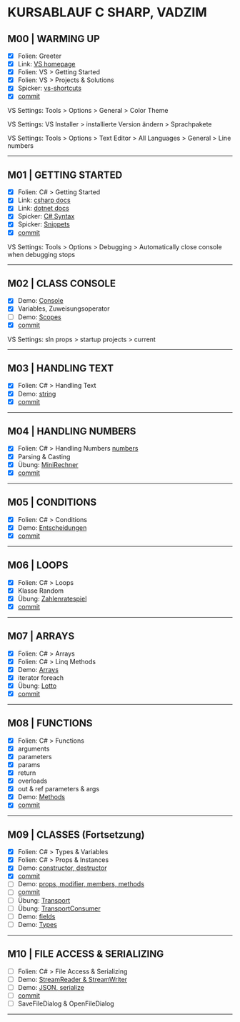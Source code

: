 # KURSABLAUF C SHARP, VADZIM

## M00 | WARMING UP

- [x] Folien: Greeter
- [x] Link: [VS homepage](https://visualstudio.microsoft.com/de/)
- [x] Folien: VS > Getting Started
- [x] Folien: VS > Projects & Solutions
- [x] Spicker: [vs-shortcuts](/spicker/shortcuts-vs.md)
- [x] [commit](https://github.com/ppedvAG/2020-11-09-csharp-n-dotnet-einsteiger-VC/commit/f5aa69f7e5a5519cf556db152b4d5d1e541bb765)
<!-- - [ ] Folien: Git > Getting Started -->

VS Settings: Tools > Options > General > Color Theme

VS Settings: VS Installer > installierte Version ändern > Sprachpakete

VS Settings: Tools > Options > Text Editor > All Languages > General > Line numbers

---

## M01 | GETTING STARTED

- [x] Folien: C# > Getting Started
- [x] Link: [csharp docs](https://docs.microsoft.com/de-de/dotnet/csharp/)
- [x] Link: [dotnet docs](https://docs.microsoft.com/de-de/dotnet/api/?view=netframework-4.8)
- [x] Spicker: [C# Syntax](/spicker/CSHARP-CHEATSHEET.md)
- [x] Spicker: [Snippets](/spicker/VS-CS-SNIPPETS.md)
- [x] [commit](https://github.com/ppedvAG/2020-11-09-csharp-n-dotnet-einsteiger-VC/commit/a931728cc62c613ef51f4660ed67949e3930142c)

VS Settings: Tools > Options > Debugging > Automatically close console when debugging stops

---

## M02 | CLASS CONSOLE

- [x] Demo: [Console](vadzims-solution/M01-Demo-Console/DConsole.cs)
- [x] Variables, Zuweisungsoperator
- [ ] Demo: [Scopes](vadzims-solution/M02-Demo-Scopes/DScopes.cs)
- [x] [commit](https://github.com/ppedvAG/2020-11-09-csharp-n-dotnet-einsteiger-VC/commit/13ba07aec15dacef658ceb742c7bc0fb67a6cb2b)

VS Settings: sln props > startup projects > current

---

## M03 | HANDLING TEXT

- [x] Folien: C# > Handling Text
- [x] Demo: [string](vadzims-solution/M03-Demo-Text/DText.cs)
- [x] [commit](https://github.com/ppedvAG/2020-11-09-csharp-n-dotnet-einsteiger-VC/commit/d297f51fd5e576a0d8ec7b51b96393ef80e5e4bb)
<!-- 
- [ ] Demo: [char](vadzims-solution/Demo-char/Dchar.cs) -->

---

## M04 | HANDLING NUMBERS

- [x] Folien: C# > Handling Numbers [numbers](vadzims-solution/M04-Demo-Numbers/DNumbers.cs)
- [x] Parsing & Casting
- [x] Übung: [MiniRechner](vadzims-solution/M04-UE-Mini-Rechner/URechner.cs)
- [x] [commit](https://github.com/ppedvAG/2020-11-09-csharp-n-dotnet-einsteiger-VC/commit/89afe0d4ff4a2faaebb4d8075b946439f9f5552b)
<!-- - [ ] Demo: [int](vadzims-solution/Demo-int/Dint.cs)
- [ ] Demo: [double](vadzims-solution/Demo-double/Ddouble.cs)
-->

---

## M05 | CONDITIONS

- [x] Folien: C# > Conditions
- [x] Demo: [Entscheidungen](vadzims-solution/M05-Demo-Conditions/DConditions.cs)
- [x] [commit](https://github.com/ppedvAG/2020-11-09-csharp-n-dotnet-einsteiger-VC/commit/382e936ff0cd5800d0167bce986ddf12321c649b)

<!-- - [ ] enum 
- [ ] Übung: [enum & switch](vadzims-solution/Ü-M04-Switch-N-Enum/ÜSwitch.cs)
- [ ] Demo: [bool](CS-GK-DUS-V/M02-Demo-bool/Dbool.cs)
- [ ] [enum](CS-GK-DUS-V/M02-Demo-enum/Denum.cs)
-->

---

## M06 | LOOPS

- [x] Folien: C# > Loops
- [x] Klasse Random
- [x] Übung: [Zahlenratespiel](vadzims-solution/M06-UE-Zahlenratespiel/UZahlenratespiel.cs)
- [x] [commit](https://github.com/ppedvAG/2020-11-09-csharp-n-dotnet-einsteiger-VC/commit/4ce5278eca511298de55a421b6acd348c9ed6d36)
<!--
- [ ] Übung: [for-loop](vadzims-solution/Ü-M05-For-Loop/ÜFor.cs)
-->

---

## M07 | ARRAYS

- [x] Folien: C# > Arrays
- [x] Folien: C# > Linq Methods
- [x] Demo: [Arrays](vadzims-solution/M07-Demo-Arrays/DArrays.cs)
- [x] iterator foreach
- [x] Übung: [Lotto](vadzims-solution/M07-UE-Lotto/ULotto.cs)
- [x] [commit](https://github.com/ppedvAG/2020-11-09-csharp-n-dotnet-einsteiger-VC/commit/af1ae7df7ae72c9514a322d8f9e21fed167ca0b9)

---

## M08 | FUNCTIONS

- [x] Folien: C# > Functions
- [x] arguments
- [x] parameters
- [x] params
- [x] return
- [x] overloads
- [x] out & ref parameters & args
- [x] Demo: [Methods](vadzims-solution/M08-Demo-Methods/DMethods.cs)
- [x] [commit]()

---

## M09 | CLASSES (Fortsetzung)

- [x] Folien: C# > Types & Variables
- [x] Folien: C# > Props & Instances
- [x] Demo: [constructor, destructor](vadzims-solution/M09-Demo-Classes/DClasses.cs)
- [x] [commit](https://github.com/ppedvAG/2020-11-09-csharp-n-dotnet-einsteiger-VC/commit/e9d576f498b1128c5af8973e96501a3d2bb901d4)
- [ ] Demo: [props, modifier, members, methods](vadzims-solution/D-M08-Classes/PersonOhneCtor.cs)
- [ ] [commit](https://github.com/ppedvAG/2020-11-09-csharp-n-dotnet-einsteiger-VC/commit/ba281e775431c09f78bf7b81dac35741250bf380)
- [ ] Übung: [Transport](vadzims-solution/Ü-M08-Fuhrpark/Transportmittel.cs)
- [ ] Übung: [TransportConsumer](vadzims-solution/Ü-M08-Fuhrpark/ÜFuhrpark.cs)
- [ ] Demo: [fields](vadzims-solution/D-M08-Classes/PersonMitFeldOhneProp.cs)
- [ ] Demo: [Types](vadzims-solution/D-M08-Classes/Types.cs)

---

## M10 | FILE ACCESS & SERIALIZING​

- [ ] Folien: C# > File Access & Serializing
- [ ] Demo: [StreamReader & StreamWriter](vadzims-solution/D-M09-FileAccess/DFileAccess.cs)
- [ ] Demo: [JSON, serialize](vadzims-solution/D-M09-FileAccess/DFileAccess.cs)
- [ ] [commit]()
- [ ] SaveFileDialog & OpenFileDialog

---

<!--
## M11 | HTTPCLIENT

- [ ] Demo: [HttpClient & deserialize](vadzims-solution/D-M10-HttpClient/DHttpClient.cs)
 
---

## M12 | INHERITENCE

- [ ] Folien: C# > Inheritence
- [ ] Demo: [virtual](vadzims-solution/D-M11-Inheritence/Superklasse.cs) & override methods
- [ ] Demo: [override](vadzims-solution/D-M11-Inheritence/Subklasse.cs)
- [ ] abstract methods
- [ ] Polymorphysm
- [ ] [commit]()

- [ ] Übung: [Flugzeug](vadzims-solution/Ü-M11-Inheritence/Flugzeug.cs)
- [ ] Übung: [PKW](vadzims-solution/Ü-M11-Inheritence/PKW.cs)
- [ ] Übung: [Schiff](vadzims-solution/Ü-M11-Inheritence/Schiff.cs)
- [ ] Übung: [static methods](vadzims-solution/Ü-M11-Inheritence/Schiff.cs#static)
- [ ] [commit]()

---

## M13 | Exception-Handling​

- [ ] Folien: C# > Exceptions Handling
- [ ] Link: [standard exception](https://docs.microsoft.com/de-de/dotnet/standard/design-guidelines/using-standard-exception-types)
- [ ] Exception & throw
- [ ] try catch finally
- [ ] Exception types
- [ ] Custom Exceptions
- [ ] Demo: [Exception](vadzims-solution/D-M12-Exceptions/DExceptions.cs)
- [ ] Demo: [customized exception](vadzims-solution/D-M12-Exceptions/TooShortException.cs)
- [ ] [commit]()

---

## M14 | INTERFACES

- [ ] Folien: C# > Interfaces
- [ ] Übung: [IKannAndereTransportieren](vadzims-solution/Ü-M13-Interfaces/IKannAndereTransportieren.cs)
- [ ] Übung: [Flugzeug: I](vadzims-solution/Ü-M13-Interfaces/Flugzeug.cs)
- [ ] [commit]()

<!-- Polymorphism in extra Modul, weil es sonst zu viel auf einmal ist.
Nicht zusammen mit Klassen, nicht zusammen mit Interfaces. Sondern danach 

---

## M15 | GENERIC DATA STRUCTURES

- [ ] Folien: C# > Generic Data Structures
- [ ] Demo: [List`<T>`](vadzims-solution/D-M14-GenericStructures/Program.cs)
- [ ] [Stack`<T>`](/M8GenericDataStructures/MyStack.cs)
- [ ] [Queue`<T>`](/M8GenericDataStructures/MyQueue.cs)
- [ ] [KeyValuePair`<T1, T2>`](/M8GenericDataStructures/MyKeyValuePair.cs)
- [ ] [Dictionary`<T1, T2>`](/M8GenericDataStructures/MyDictionary.cs)
- [ ] [Ü Passagierliste](/M5Fuhrpark/FuhrparkApp.cs)
- [ ] [commit]()

---

## M16 | WINDOWS FORMS

- [ ] partial classes
- [ ] widgets / components
- [ ] component props
- [ ] Demo: [TicTacToe](vadzims-solution/D-M15-WinFormsFramework/Form1.cs)
- [ ] Übung: Das Spiel weiterentwickeln (neu start, gewinne zählen, abbrechen)
- [ ] [commit]()

---

## M17 | DELEGATES & EVENTS

- [ ] Folien: C# > Delegates
- [ ] custom delegates
- [ ] built-in delegates
- [ ] event handler
- [ ] Demo: [Delegates](vadzims-solution/D-M16-Delegates/Form1.cs)
- [ ] Demo: [anonumous functions](vadzims-solution/D-M16-Delegates/Program.cs)
- [ ] [commit]()

---

## M18 | Timing Klassen

- [ ] [Klasse Timing](CS-GK-DUS-V/M17-Demo-Timing/Form1.cs)
- [ ] [Klasse Stopwatch](M15Demo-Timing/Form1.cs#Stopwatch)
- [ ] [Ü kollidierende Buttons mit Timing]

[commit]()

Ü Einfacher Taschenrechner?

Ü Anmeldeformular? / Gästeliste?

## M19 | TAP (async/await)

- [ ] Task
- [ ] async/await
- [ ] Threads
- [ ] [Demo async await ](CS-GK-DUS-V/M13-Demo-Async-Await/M13DemoMain.cs)
- [ ] [Demo Task](CS-GK-DUS-V/M13-Demo-Async-Await/MyTask.cs)
- [ ] siehe Fuhrpark, zufälliges Erzeugen

[commit]()
      
## M20 | LINQ

- [ ] [LINQ Befehle](CS-GK-DUS-V/M15-Demo-LINQ/M15DemoMain.cs)
 
## M018 | Unit-Tests

- [ ] TestPackages & TestProject
- [ ] TestClasses, TestMethods, TestAnnotations
- [ ] Assert-Klasse
- [ ] [Demo-UnitTest](M16Demo-UnitTests/UnitTest1.cs)

[commit]()

## M21 | Entity Framework Core

- [ ] ORM
- [ ] DBContext
- [ ] DBSet & Entities
- [ ] [Demo ](CS-GK-DUS-V/M19-Demo-Entity-Framework/EFDbContext.cs)

[commit]()

## M22 | Dependency Injection

- [x] [DI](CS-GK-DUS-V/M16-Experiment-Dependency-Injection/M16Main.cs)

[commit]()

## M23 | Debugging & Publishing

- [ ] HasFlag
- [ ] Hachtable

[commit]()
-->
